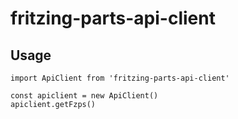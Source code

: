 # fritzing-parts-api-client

## Usage

```
import ApiClient from 'fritzing-parts-api-client'

const apiclient = new ApiClient()
apiclient.getFzps()
```
